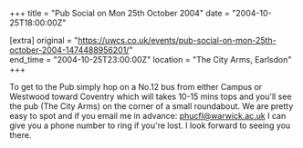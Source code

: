 +++
title = "Pub Social on Mon 25th October 2004"
date = "2004-10-25T18:00:00Z"

[extra]
original = "https://uwcs.co.uk/events/pub-social-on-mon-25th-october-2004-1474488956201/"    
end_time = "2004-10-25T23:00:00Z"
location = "The City Arms, Earlsdon"
+++

To get to the Pub simply hop on a No.12 bus from either Campus or Westwood toward Coventry which will takes 10-15 mins tops and you'll see the pub (The City Arms) on the corner of a small roundabout. We are pretty easy to spot and if you email me in advance: phucfl@warwick.ac.uk I can give you a phone number to ring if you're lost. I look forward to seeing you there.

